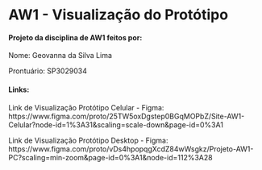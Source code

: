 # AW1 - Visualização do Protótipo
<h4> Projeto da disciplina de AW1 feitos por:</h4>
<p> Nome: Geovanna da Silva Lima</p>
<p> Prontuário: SP3029034 </p>

<h4> Links:</h4>
<p> Link de Visualização Protótipo Celular - Figma: https://www.figma.com/proto/25TW5oxDgstep0BGqMOPbZ/Site-AW1-Celular?node-id=1%3A31&scaling=scale-down&page-id=0%3A1</p>
<p> Link de Visualização Protótipo Desktop - Figma: https://www.figma.com/proto/vDs4hpopqgXcdZ84wWsgkz/Projeto-AW1-PC?scaling=min-zoom&page-id=0%3A1&node-id=112%3A28</p>

